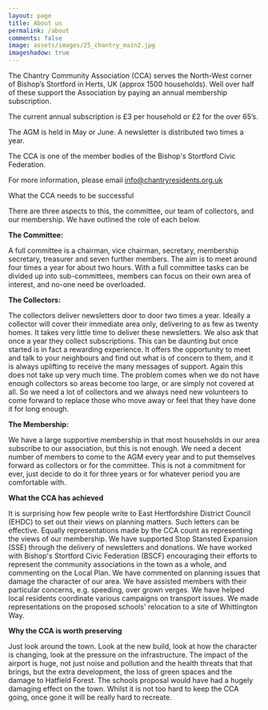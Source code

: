 ```yaml
---
layout: page
title: About us 
permalink: /about
comments: false
image: assets/images/25_chantry_main2.jpg
imageshadow: true
---
```


The Chantry Community Association (CCA) serves the North-West corner of Bishop’s Stortford in Herts, UK (approx 1500 households). Well over half of these support the Association by paying an annual membership subscription.

The current annual subscription is £3 per household or £2 for the over 65’s.

The AGM is held in May or June. A newsletter is distributed two times a year.

The CCA is one of the member bodies of the Bishop's Stortford Civic Federation.

For more information, please email info@chantryresidents.org.uk

What the CCA needs to be successful

There are three aspects to this, the committee, our team of collectors, and our membership. We have outlined the role of each below.

**The Committee:**

A full committee is a chairman, vice chairman, secretary, membership secretary, treasurer and seven further members. The aim is to meet around four times a year for about two hours. With a full committee tasks can be divided up into sub-committees, members can focus on their own area of interest, and no-one need be overloaded.  

**The Collectors:**

The collectors deliver newsletters door to door two times a year. Ideally a collector will cover their immediate area only, delivering to as few as twenty homes. It takes very little time to deliver these newsletters. We also ask that once a year they collect subscriptions. This can be daunting but once started is in fact a rewarding experience. It offers the opportunity to meet and talk to your neighbours and find out what is of concern to them, and it is always uplifting to receive the many messages of support. Again this does not take up very much time. The problem comes when we do not have enough collectors so areas become too large, or are simply not covered at all. So we need a lot of collectors and we always need new volunteers to come forward to replace those who move away or feel that they have done it for long enough. 

**The Membership:**

We have a large supportive membership in that most households in our area subscribe to our association, but this is not enough. We need a decent number of members to come to the AGM every year and to put themselves forward as collectors or for the committee. This is not a commitment for ever, just decide to do it for three years or for whatever period you are comfortable with.  

**What the CCA has achieved**

It is surprising how few people write to East Hertfordshire District Council (EHDC) to set out their views on planning matters. Such letters can be effective. Equally representations made by the CCA count as representing the views of our membership. We have supported Stop Stansted Expansion (SSE) through the delivery of newsletters and donations. We have worked with Bishop's Stortford Civic Federation (BSCF) encouraging their efforts to represent the community associations in the town as a whole, and commenting on the Local Plan. We have commented on planning issues that damage the character of our area. We have assisted members with their particular concerns, e.g. speeding, over grown verges. We have helped local residents coordinate various campaigns on transport issues. We made representations on the proposed schools' relocation to a site of Whittington Way.  

**Why the CCA is worth preserving** 

Just look around the town. Look at the new build, look at how the character is changing, look at the pressure on the infrastructure. The impact of the airport is huge, not just noise and pollution and the health threats that that brings, but the extra development, the loss of green spaces and the damage to Hatfield Forest. The schools proposal would have had a hugely damaging effect on the town. Whilst it is not too hard to keep the CCA going, once gone it will be really hard to recreate.
